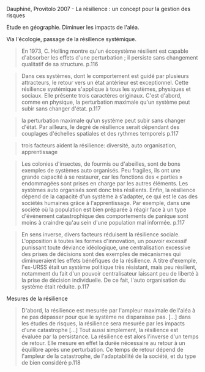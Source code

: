 Dauphiné, Provitolo 2007 - La résilience : un concept pour la gestion des risques

Etude en géographie.
Diminuer les impacts de l'aléa.

Via l'écologie, passage de la résilience systémique.

> En 1973, C. Holling montre qu'un écosystème résilient est capable d'absorber les effets d'une perturbation ; il persiste sans changement qualitatif de sa structure.
p.116

> Dans ces systèmes, dont le comportement est guidé par plusieurs attracteurs, le retour vers un état antérieur est
exceptionnel. Cette résilience systémique s'applique à tous les systèmes, physiques et sociaux. Elle présente trois caractères originaux. C'est d'abord, comme en physique, la perturbation maximale qu'un système peut subir sans changer
d'état.
p.117

> la perturbation maximale qu'un système peut subir sans changer d'état. Par ailleurs, le degré de résilience serait dépendant des couplages d'échelles spatiales et des rythmes temporels
p.117

> trois facteurs aident la résilience: diversité, auto organisation, apprentissage

> Les colonies d'insectes, de fourmis ou d'abeilles, sont de bons exemples de systèmes auto organisés. Peu fragiles, ils ont une grande capacité à se restaurer, car les fonctions des « parties » endommagées sont prises en
charge par les autres éléments. Les systèmes auto organisés sont donc très résilients. Enfin, la résilience dépend de la capacité d'un système à s'adapter, ce
qui est le cas des sociétés humaines grâce à l'apprentissage. Par exemple, dans une société où la population est bien préparée à réagir face à un type d'événement catastrophique des comportements de panique sont moins à craindre qu'au sein d'une population mal informée.
 p.117

 > En sens inverse, divers facteurs réduisent la résilience sociale. L'opposition à toutes les formes d'innovation, un pouvoir excessif punissant toute
déviance idéologique, une centralisation excessive des prises de décisions sont des exemples de mécanismes qui diminueraient les effets bénéfiques de la résilience. A titre d'exemple, l'ex-URSS était un système politique très
résistant, mais peu résilient, notamment du fait d'un pouvoir centralisateur laissant peu de liberté à la prise de décision individuelle. De ce fait, l'auto organisation du système était réduite.
p.117


Mesures de la résilience

> D'abord, la résilience est mesurée par l'ampleur maximale de l'aléa à ne pas dépasser pour que le système ne disparaisse pas.
[...]
dans les études de risques, la
résilience sera mesurée par les impacts d'une catastrophe
[...]
Tout aussi simplement, la résilience est évaluée par la persistance. La résilience est alors l'inverse d'un temps de retour. Elle mesure en effet la durée nécessaire au retour à un équilibre après une perturbation. Ce temps de retour dépend de l'ampleur de la catastrophe, de l'adaptabilité de la société, et du type de bien considéré
p.118

>
